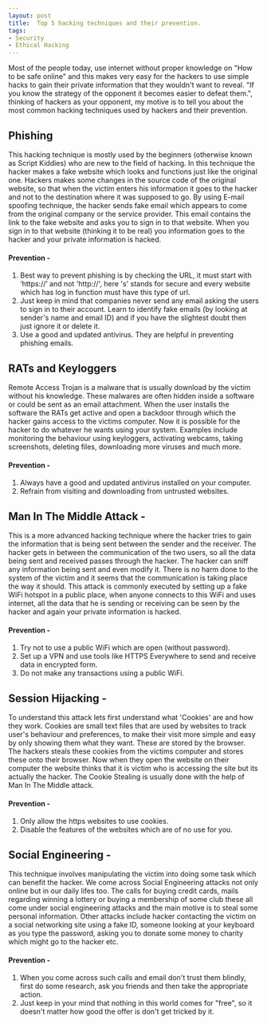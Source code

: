 ```yaml
---
layout: post
title:  Top 5 hacking techniques and their prevention.
tags:
- Security
- Ethical Hacking
---
```


<p>Most of the people today, use internet without proper knowledge on "How to be safe online" and this makes very easy for the hackers to use simple hacks to gain their private information that they wouldn't want to reveal. "If you know the strategy of the opponent it becomes easier to defeat them.", thinking of hackers as your opponent, my motive is to tell you about the most common hacking techniques used by hackers and their prevention. </p>

<h2><b>Phishing</b></h2>
This hacking technique is mostly used by the beginners (otherwise known as Script Kiddies) who are new to the field of hacking. In this technique the hacker makes a fake website which looks and functions just like the original one. Hackers makes some changes in the source code of the original website, so that when the victim enters his information it goes to the hacker and not to the destination where it was supposed to go. By using E-mail spoofing technique, the hacker sends fake email which appears to come from the original company or the service provider. This email contains the link to the fake website and asks you to sign in to that website. When you sign in to that website (thinking it to be real) you information goes to the hacker and your private information is hacked.
<h4>Prevention -</h4>
<ol>
<li>Best way to prevent phishing is by checking the URL, it must start with ‘https://’ and not 'http://', here 's' stands for secure and every website which has log in function must have this type of url.</li>
<li>Just keep in mind that companies never send any email asking the users to sign in to their account. Learn to identify fake emails (by looking at sender's name and email ID) and if you have the slightest doubt then just ignore it or delete it.</li>
<li>Use a good and updated antivirus. They are helpful in preventing phishing emails.</li>
</ol>

<h2><b>RATs and Keyloggers</b></h2>
Remote Access Trojan is a malware that is usually download by the victim without his knowledge. These malwares are often hidden inside a software or could be sent as an email attachment. When the user installs the software the RATs get active and open a backdoor through which the hacker gains access to the victims computer. Now it is possible for the hacker to do whatever he wants using your system. Examples include monitoring the behaviour using keyloggers, activating webcams, taking screenshots, deleting files, downloading more viruses and much more.
<h4>Prevention - </h4>
<ol>
<li>Always have a good and updated antivirus installed on your computer.</li>
<li>Refrain from visiting and downloading from untrusted websites.</li>
</ol>

<h2><b>Man In The Middle Attack - </b></h2>
This is a more advanced hacking technique where the hacker tries to gain the information that is being sent between the sender and the receiver. The hacker gets in between the communication of the two users, so all the data being sent and received passes through the hacker. The hacker can sniff any information being sent and even modify it. There is no harm done to the system of the victim and it seems that the communication is taking place the way it should. This attack is commonly executed by setting up a fake WiFi hotspot in a public place, when anyone connects to this WiFi and uses internet, all the data that he is sending or receiving can be seen by the hacker and again your private information is hacked.
<h4>Prevention -</h4>
<ol>
<li>Try not to use a public WiFi which are open (without password).</li>
<li>Set up a VPN and use tools like HTTPS Everywhere to send and receive data in encrypted form.</li>
<li>Do not make any transactions using a public WiFi.</li>
</ol>

<h2><b>Session Hijacking -</b></h2>
To understand this attack lets first understand what 'Cookies' are and how they work. Cookies are small text files that are used by websites to track user's behaviour and preferences, to make their visit more simple and easy by only showing them what they want. These are stored by the browser. The hackers steals these cookies from the victims computer and stores these onto their browser. Now when they open the website on their computer the website thinks that it is victim who is accessing the site but its actually the hacker. The Cookie Stealing is usually done with the help of Man In The Middle attack.
<h4>Prevention -</h4>
<ol>
<li>Only allow the https websites to use cookies.</li>
<li>Disable the features of the websites which are of no use for you.</li>
</ol>

<h2><b>Social Engineering -</b></h2>
This technique involves manipulating the victim into doing some task which can benefit the hacker. We come across Social Engineering attacks not only online but in our daily lifes too. The calls for buying credit cards, mails regarding winning a lottery or buying a membership of some club these all come under social engineering attacks and the main motive is to steal some personal information. Other attacks include hacker contacting the victim on a social networking site using a fake ID, someone looking at your keyboard as you type the password, asking you to donate some money to charity which might go to the hacker etc.
<h4>Prevention -</h4>
<ol>
<li>When you come across such calls and email don't trust them blindly, first do some research, ask you friends and then take the appropriate action.</li>
<li>Just keep in your mind that nothing in this world comes for "free", so it doesn't matter how good the offer is don't get tricked by it.</li>
</ol>